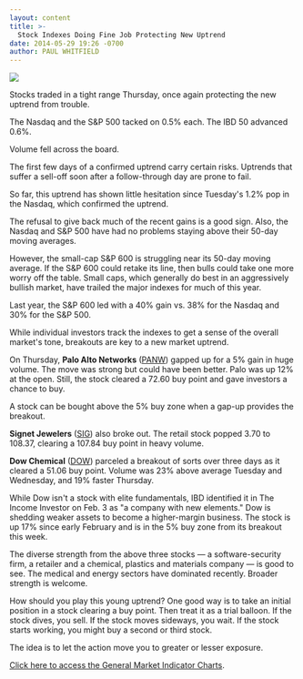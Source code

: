 ```yaml
---
layout: content
title: >-
  Stock Indexes Doing Fine Job Protecting New Uptrend
date: 2014-05-29 19:26 -0700
author: PAUL WHITFIELD
---
```






![](https://www.investors.com/wp-content/uploads/ibd-migrated-images/MPv_140530_635369746865584286.png)









Stocks traded in a tight range Thursday, once again protecting the new uptrend from trouble.


The Nasdaq and the S&P 500 tacked on 0.5% each. The IBD 50 advanced 0.6%.


Volume fell across the board.


The first few days of a confirmed uptrend carry certain risks. Uptrends that suffer a sell-off soon after a follow-through day are prone to fail.


So far, this uptrend has shown little hesitation since Tuesday's 1.2% pop in the Nasdaq, which confirmed the uptrend.


The refusal to give back much of the recent gains is a good sign. Also, the Nasdaq and S&P 500 have had no problems staying above their 50-day moving averages.


However, the small-cap S&P 600 is struggling near its 50-day moving average. If the S&P 600 could retake its line, then bulls could take one more worry off the table. Small caps, which generally do best in an aggressively bullish market, have trailed the major indexes for much of this year.


Last year, the S&P 600 led with a 40% gain vs. 38% for the Nasdaq and 30% for the S&P 500.


While individual investors track the indexes to get a sense of the overall market's tone, breakouts are key to a new market uptrend.


On Thursday, **Palo Alto Networks** ([PANW](https://research.investors.com/quote.aspx?symbol=PANW)) gapped up for a 5% gain in huge volume. The move was strong but could have been better. Palo was up 12% at the open. Still, the stock cleared a 72.60 buy point and gave investors a chance to buy.


A stock can be bought above the 5% buy zone when a gap-up provides the breakout.


**Signet Jewelers** ([SIG](https://research.investors.com/quote.aspx?symbol=SIG)) also broke out. The retail stock popped 3.70 to 108.37, clearing a 107.84 buy point in heavy volume.


**Dow Chemical** ([DOW](https://research.investors.com/quote.aspx?symbol=DOW)) parceled a breakout of sorts over three days as it cleared a 51.06 buy point. Volume was 23% above average Tuesday and Wednesday, and 19% faster Thursday.


While Dow isn't a stock with elite fundamentals, IBD identified it in The Income Investor on Feb. 3 as "a company with new elements." Dow is shedding weaker assets to become a higher-margin business. The stock is up 17% since early February and is in the 5% buy zone from its breakout this week.


The diverse strength from the above three stocks — a software-security firm, a retailer and a chemical, plastics and materials company — is good to see. The medical and energy sectors have dominated recently. Broader strength is welcome.


How should you play this young uptrend? One good way is to take an initial position in a stock clearing a buy point. Then treat it as a trial balloon. If the stock dives, you sell. If the stock moves sideways, you wait. If the stock starts working, you might buy a second or third stock.


The idea is to let the action move you to greater or lesser exposure.


[Click here to access the General Market Indicator Charts](https://www.investors.com/pdf/GMI_053014.pdf).




